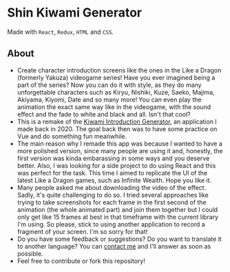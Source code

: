 # Shin Kiwami Generator

Made with `React`, `Redux`, `HTML` and `CSS`.

## About

- Create character introduction screens like the ones in the Like a Dragon (formerly Yakuza) videogame series! Have you ever imagined being a part of the series? Now you can do it with style, as they do many unforgettable characters such as Kiryu, Nishiki, Kuze, Saeko, Majima, Akiyama, Kiyomi, Date and so many more! You can even play the animation the exact same way like in the videogame, with the sound effect and the fade to white and black and all. Isn't that cool?
- This is a remake of the [Kiwami Introduction Generator](https://github.com/Roselcost/kiwamigenerator), an application I made back in 2020. The goal back then was to have some practice on Vue and do something fun meanwhile.
- The main reason why I remade this app was because I wanted to have a more polished version, since many people are using it and, honestly, the first version was kinda embarassing in some ways and you deserve better. Also, I was looking for a side project to do using React and this was perfect for the task. This time I aimed to replicate the UI of the latest Like a Dragon games, such as Infinite Wealth. Hope you like it.
- Many people asked me about downloading the video of the effect. Sadly, it's quite challenging to do so. I tried several approaches like trying to take screenshots for each frame in the first second of the animation (the whole animated part) and join them together but I could only get like 15 frames at best in that timeframe with the current library I'm using. So please, stick to using another application to record a fragment of your screen. I'm so sorry for that!
- Do you have some feedback or suggestions? Do you want to translate it to another language? You can [contact me](https://twitter.com/roselcost/) and I'll answer as soon as possible.
- Feel free to contribute or fork this repository!
